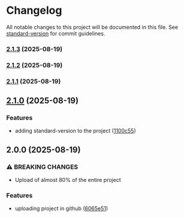 # Changelog

All notable changes to this project will be documented in this file. See [standard-version](https://github.com/conventional-changelog/standard-version) for commit guidelines.

### [2.1.3](https://github.com/brenno0/Movies-Series-streaming---Back-end/compare/v2.1.2...v2.1.3) (2025-08-19)

### [2.1.2](https://github.com/brenno0/Movies-Series-streaming---Back-end/compare/v2.1.1...v2.1.2) (2025-08-19)

### [2.1.1](https://github.com/brenno0/Movies-Series-streaming---Back-end/compare/v2.1.0...v2.1.1) (2025-08-19)

## [2.1.0](https://github.com/brenno0/Movies-Series-streaming---Back-end/compare/v2.0.0...v2.1.0) (2025-08-19)


### Features

* adding standard-version to the project ([1100c55](https://github.com/brenno0/Movies-Series-streaming---Back-end/commit/1100c55737fc2e1e2b7ce52d69aaa4024cc0db44))

## 2.0.0 (2025-08-19)


### ⚠ BREAKING CHANGES

* Upload of almost 80% of the entire project

### Features

* uploading project in github ([6065e51](https://github.com/brenno0/Movies-Series-streaming---Back-end/commit/6065e51567a3957832ce036800b4e9df3ccde443))
